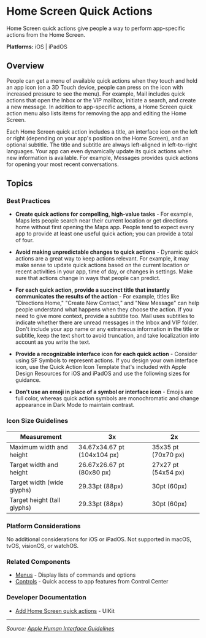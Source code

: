 # Home Screen Quick Actions

Home Screen quick actions give people a way to perform app-specific actions from the Home Screen.

**Platforms:** iOS | iPadOS

## Overview

People can get a menu of available quick actions when they touch and hold an app icon (on a 3D Touch device, people can press on the icon with increased pressure to see the menu). For example, Mail includes quick actions that open the Inbox or the VIP mailbox, initiate a search, and create a new message. In addition to app-specific actions, a Home Screen quick action menu also lists items for removing the app and editing the Home Screen.

Each Home Screen quick action includes a title, an interface icon on the left or right (depending on your app's position on the Home Screen), and an optional subtitle. The title and subtitle are always left-aligned in left-to-right languages. Your app can even dynamically update its quick actions when new information is available. For example, Messages provides quick actions for opening your most recent conversations.

## Topics

### Best Practices

- **Create quick actions for compelling, high-value tasks** - For example, Maps lets people search near their current location or get directions home without first opening the Maps app. People tend to expect every app to provide at least one useful quick action; you can provide a total of four.

- **Avoid making unpredictable changes to quick actions** - Dynamic quick actions are a great way to keep actions relevant. For example, it may make sense to update quick actions based on the current location or recent activities in your app, time of day, or changes in settings. Make sure that actions change in ways that people can predict.

- **For each quick action, provide a succinct title that instantly communicates the results of the action** - For example, titles like "Directions Home," "Create New Contact," and "New Message" can help people understand what happens when they choose the action. If you need to give more context, provide a subtitle too. Mail uses subtitles to indicate whether there are unread messages in the Inbox and VIP folder. Don't include your app name or any extraneous information in the title or subtitle, keep the text short to avoid truncation, and take localization into account as you write the text.

- **Provide a recognizable interface icon for each quick action** - Consider using SF Symbols to represent actions. If you design your own interface icon, use the Quick Action Icon Template that's included with Apple Design Resources for iOS and iPadOS and use the following sizes for guidance.

- **Don't use an emoji in place of a symbol or interface icon** - Emojis are full color, whereas quick action symbols are monochromatic and change appearance in Dark Mode to maintain contrast.

### Icon Size Guidelines

| Measurement | 3x | 2x |
|---|---|---|
| Maximum width and height | 34.67x34.67 pt (104x104 px) | 35x35 pt (70x70 px) |
| Target width and height | 26.67x26.67 pt (80x80 px) | 27x27 pt (54x54 px) |
| Target width (wide glyphs) | 29.33pt (88px) | 30pt (60px) |
| Target height (tall glyphs) | 29.33pt (88px) | 30pt (60px) |

### Platform Considerations

No additional considerations for iOS or iPadOS. Not supported in macOS, tvOS, visionOS, or watchOS.

### Related Components

- [Menus](https://developer.apple.com/design/human-interface-guidelines/menus) - Display lists of commands and options
- [Controls](https://developer.apple.com/design/human-interface-guidelines/controls) - Quick access to app features from Control Center

### Developer Documentation

- [Add Home Screen quick actions](https://developer.apple.com/documentation/uikit/menus_and_shortcuts/add_home_screen_quick_actions) - UIKit

---

*Source: [Apple Human Interface Guidelines](https://developer.apple.com/design/human-interface-guidelines/home-screen-quick-actions)*